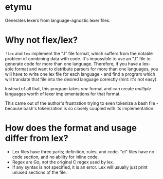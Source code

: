 etymu
====

Generates lexers from language-agnostic lexer files.

Why not flex/lex?
====

`flex` and `lex` implement the ".l" file format, which suffers from the notable problem of combining data with code. It's impossible to use an ".l" file to generate code for more than one language. Therefore, if you have a lex-able format and want to distribute parsers for more than one languages, you will have to write one lex file for each language - and find a program which will translate that file into the desired language correctly (hint: it's not easy).

Instead of all that, this program takes _one_ format and can create _multiple_ languages worth of lexer implementations for that format.

This came out of the author's frustration trying to even tokenize a bash file - because bash's tokenization is so closely coupled with its implementation.

How does the format and usage differ from lex?
====

* Lex files have three parts; definition, rules, and code. "el" files have no code section, and no ability for inline code.
* Regex are Go, not the original C regex used by lex.
* If any syntax is not specified, it is an error. Lex will usually just print unused sections of the file.
